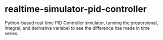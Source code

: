 # realtime-simulator-pid-controller
Python-based real-time PID Controller simulator, tunning the proporsional, integral, and derivative variabel to see the difference has made in time series.
